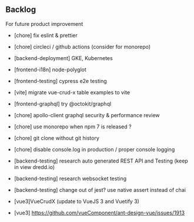 ## Backlog

For future product improvement
- [chore] fix eslint & prettier

- [chore] circleci / github actions (consider for monorepo)
- [backend-deployment] GKE, Kubernetes
- [frontend-i18n] node-polyglot
- [frontend-testing] cypress e2e testing
- [vite] migrate vue-crud-x table examples to vite
- [frontend-graphql] try @octokit/graphql

- [chore] apollo-client graphql security & performance review
- [chore] use monorepo when npm 7 is released ?
- [chore] git clone without git history

- [chore] disable console.log in production / proper console logging
- [backend-testing] research auto generated REST API and Testing (keep in view dredd.io)
- [backend-testing] research websocket testing
- [backend-testing] change out of jest? use native assert instead of chai
- [vue3]VueCrudX (update to VueJS 3 and Vuetify 3)
- [vue3] https://github.com/vueComponent/ant-design-vue/issues/1913
